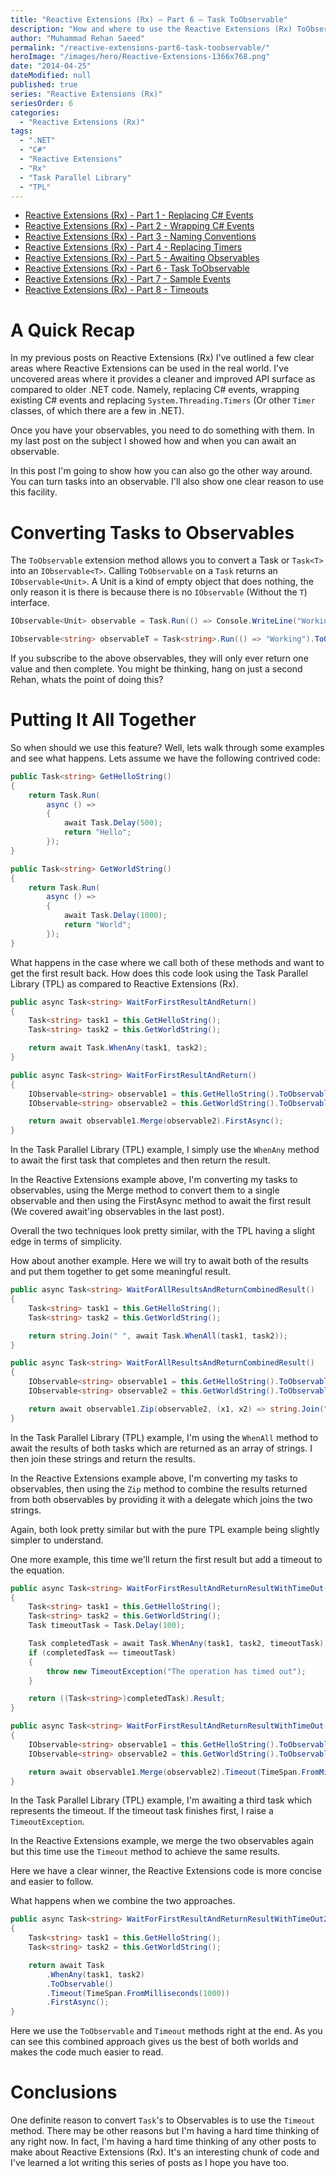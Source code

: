 ```yaml
---
title: "Reactive Extensions (Rx) – Part 6 – Task ToObservable"
description: "How and where to use the Reactive Extensions (Rx) ToObservable Extension method to turn a Task Parallel Library (TPL) Task into an IObservable."
author: "Muhammad Rehan Saeed"
permalink: "/reactive-extensions-part6-task-toobservable/"
heroImage: "/images/hero/Reactive-Extensions-1366x768.png"
date: "2014-04-25"
dateModified: null
published: true
series: "Reactive Extensions (Rx)"
seriesOrder: 6
categories:
  - "Reactive Extensions (Rx)"
tags:
  - ".NET"
  - "C#"
  - "Reactive Extensions"
  - "Rx"
  - "Task Parallel Library"
  - "TPL"
---
```


- [Reactive Extensions (Rx) - Part 1 - Replacing C# Events](/reactive-extensions-part1-replacing-events/)
- [Reactive Extensions (Rx) - Part 2 - Wrapping C# Events](/reactive-extensions-part2-wrapping-events/)
- [Reactive Extensions (Rx) - Part 3 - Naming Conventions](/reactive-extensions-part3-naming-conventions/)
- [Reactive Extensions (Rx) - Part 4 - Replacing Timers](/reactive-extensions-part4-replacing-timers/)
- [Reactive Extensions (Rx) - Part 5 - Awaiting Observables](/reactive-extensions-part4-awaiting-observables/)
- [Reactive Extensions (Rx) - Part 6 - Task ToObservable](/reactive-extensions-part6-task-toobservable/)
- [Reactive Extensions (Rx) - Part 7 - Sample Events](/reactive-extensions-part7-sample-events/)
- [Reactive Extensions (Rx) - Part 8 - Timeouts](/reactive-extensions-rx-part-8-timeouts/)

# A Quick Recap

In my previous posts on Reactive Extensions (Rx) I've outlined a few clear areas where Reactive Extensions can be used in the real world. I've uncovered areas where it provides a cleaner and improved API surface as compared to older .NET code. Namely, replacing C# events, wrapping existing C# events and replacing `System.Threading.Timers` (Or other `Timer` classes, of which there are a few in .NET).

Once you have your observables, you need to do something with them. In my last post on the subject I showed how and when you can await an observable.

In this post I'm going to show how you can also go the other way around. You can turn tasks into an observable. I'll also show one clear reason to use this facility.

# Converting Tasks to Observables

The `ToObservable` extension method allows you to convert a Task or `Task<T>` into an `IObservable<T>`. Calling `ToObservable` on a `Task` returns an `IObservable<Unit>`. A Unit is a kind of empty object that does nothing, the only reason it is there is because there is no `IObservable` (Without the `T`) interface.

```cs
IObservable<Unit> observable = Task.Run(() => Console.WriteLine("Working")).ToObservable();

IObservable<string> observableT = Task<string>.Run(() => "Working").ToObservable();
```

If you subscribe to the above observables, they will only ever return one value and then complete. You might be thinking, hang on just a second Rehan, whats the point of doing this?

# Putting It All Together

So when should we use this feature? Well, lets walk through some examples and see what happens. Lets assume we have the following contrived code:

```cs
public Task<string> GetHelloString()
{
    return Task.Run(
        async () =>
        {
            await Task.Delay(500);
            return "Hello";
        });
}

public Task<string> GetWorldString()
{
    return Task.Run(
        async () =>
        {
            await Task.Delay(1000);
            return "World";
        });
}
```

What happens in the case where we call both of these methods and want to get the first result back. How does this code look using the Task Parallel Library (TPL) as compared to Reactive Extensions (Rx).

```cs
public async Task<string> WaitForFirstResultAndReturn()
{
    Task<string> task1 = this.GetHelloString();
    Task<string> task2 = this.GetWorldString();

    return await Task.WhenAny(task1, task2);
}

public async Task<string> WaitForFirstResultAndReturn()
{
    IObservable<string> observable1 = this.GetHelloString().ToObservable();
    IObservable<string> observable2 = this.GetWorldString().ToObservable();

    return await observable1.Merge(observable2).FirstAsync();
}
```

In the Task Parallel Library (TPL) example, I simply use the `WhenAny` method to await the first task that completes and then return the result.

In the Reactive Extensions example above, I'm converting my tasks to observables, using the Merge method to convert them to a single observable and then using the FirstAsync method to await the first result (We covered await'ing observables in the last post).

Overall the two techniques look pretty similar, with the TPL having a slight edge in terms of simplicity.

How about another example. Here we will try to await both of the results and put them together to get some meaningful result.

```cs
public async Task<string> WaitForAllResultsAndReturnCombinedResult()
{
    Task<string> task1 = this.GetHelloString();
    Task<string> task2 = this.GetWorldString();

    return string.Join(" ", await Task.WhenAll(task1, task2));
}

public async Task<string> WaitForAllResultsAndReturnCombinedResult()
{
    IObservable<string> observable1 = this.GetHelloString().ToObservable();
    IObservable<string> observable2 = this.GetWorldString().ToObservable();

    return await observable1.Zip(observable2, (x1, x2) => string.Join(" ", x1, x2));
}
```

In the Task Parallel Library (TPL) example, I'm using the `WhenAll` method to await the results of both tasks which are returned as an array of strings. I then join these strings and return the results.

In the Reactive Extensions example above, I'm converting my tasks to observables, then using the `Zip` method to combine the results returned from both observables by providing it with a delegate which joins the two strings.

Again, both look pretty similar but with the pure TPL example being slightly simpler to understand.

One more example, this time we'll return the first result but add a timeout to the equation.

```cs
public async Task<string> WaitForFirstResultAndReturnResultWithTimeOut()
{
    Task<string> task1 = this.GetHelloString();
    Task<string> task2 = this.GetWorldString();
    Task timeoutTask = Task.Delay(100);

    Task completedTask = await Task.WhenAny(task1, task2, timeoutTask);
    if (completedTask == timeoutTask)
    {
        throw new TimeoutException("The operation has timed out");
    }

    return ((Task<string>)completedTask).Result;
}

public async Task<string> WaitForFirstResultAndReturnResultWithTimeOut()
{
    IObservable<string> observable1 = this.GetHelloString().ToObservable();
    IObservable<string> observable2 = this.GetWorldString().ToObservable();

    return await observable1.Merge(observable2).Timeout(TimeSpan.FromMilliseconds(100)).FirstAsync();
}
```

In the Task Parallel Library (TPL) example, I'm awaiting a third task which represents the timeout. If the timeout task finishes first, I raise a `TimeoutException`.

In the Reactive Extensions example, we merge the two observables again but this time use the `Timeout` method to achieve the same results.

Here we have a clear winner, the Reactive Extensions code is more concise and easier to follow.

What happens when we combine the two approaches.

```cs
public async Task<string> WaitForFirstResultAndReturnResultWithTimeOut2()
{
    Task<string> task1 = this.GetHelloString();
    Task<string> task2 = this.GetWorldString();

    return await Task
        .WhenAny(task1, task2)
        .ToObservable()
        .Timeout(TimeSpan.FromMilliseconds(1000))
        .FirstAsync();
}
```

Here we use the `ToObservable` and `Timeout` methods right at the end. As you can see this combined approach gives us the best of both worlds and makes the code much easier to read.

# Conclusions

One definite reason to convert `Task`'s to Observables is to use the `Timeout` method. There may be other reasons but I'm having a hard time thinking of any right now. In fact, I'm having a hard time thinking of any other posts to make about Reactive Extensions (Rx). It's an interesting chunk of code and I've learned a lot writing this series of posts as I hope you have too.
